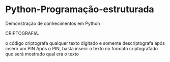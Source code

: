 # Python-Programação-estruturada
Demonstração de conhecimentos em Python

CRIPTOGRAFIA.

o código criptografa qualquer texto digitado e somente descriptografa após inserir um PIN
Após o PIN, basta inserir o texto no formato criptografado que será mostrado qual era o texto
